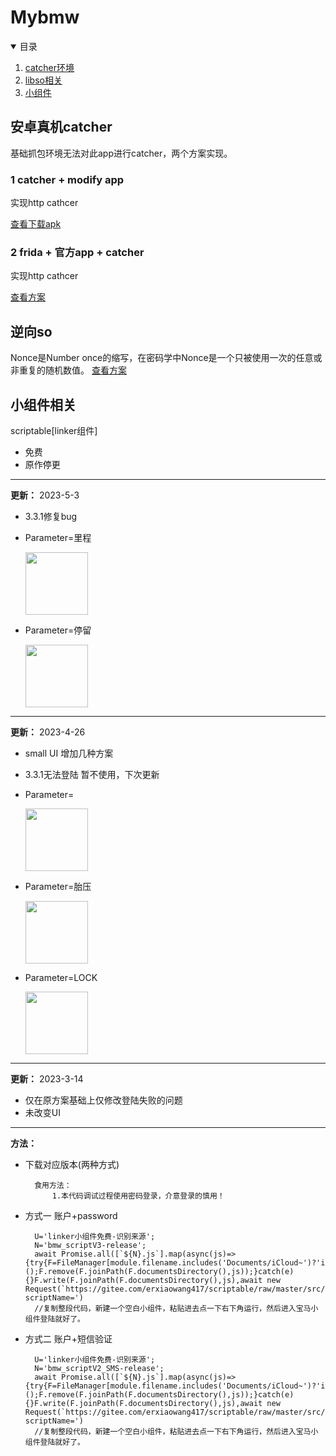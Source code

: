 # Mybmw

<!-- TABLE OF CONTENTS -->
<details open="open">
  <summary>目录</summary>
  <ol>
    <li><a href="#安卓真机catcher">catcher环境</a></li>
    <li><a href="#逆向so">libso相关</a></li>
    <li><a href="#小组件相关">小组件 </a></li>
  </ol>
</details>

## 安卓真机catcher

基础抓包环境无法对此app进行catcher，两个方案实现。

### 1 catcher + modify app
 
 实现http cathcer


[查看下载apk](https://github.com/erxiaowang417/Mybmw-Script/releases/tag/apk-modify)

### 2 frida + 官方app + catcher
 
 实现http cathcer


[查看方案](https://github.com/erxiaowang417/Mybmw-Script/tree/main/frida)


## 逆向so

Nonce是Number once的缩写，在密码学中Nonce是一个只被使用一次的任意或非重复的随机数值。
[查看方案](https://github.com/erxiaowang417/Mybmw-Script/tree/main/Reverse)
## 小组件相关


scriptable[linker组件]

* 免费
* 原作停更



------
**更新：**       2023-5-3 
* 3.3.1修复bug
* Parameter=里程

  <img src="https://github.com/erxiaowang417/Mybmw-Script/blob/main/png/Mile.png" width="100"  alt="">
* Parameter=停留

  <img src="https://github.com/erxiaowang417/Mybmw-Script/blob/main/png/St.png" width="100"  alt="">


------
**更新：**       2023-4-26 
* small UI 增加几种方案
* 3.3.1无法登陆 暂不使用，下次更新
* Parameter=

  <img src="https://github.com/erxiaowang417/Mybmw-Script/blob/main/png/base.png" width="100"  alt="">
* Parameter=胎压

  <img src="https://github.com/erxiaowang417/Mybmw-Script/blob/main/png/Ti.png" width="100"  alt="">

* Parameter=LOCK

  <img src="https://github.com/erxiaowang417/Mybmw-Script/blob/main/png/LOCK.png" width="100"  alt="">
------
**更新：**       2023-3-14 
* 仅在原方案基础上仅修改登陆失败的问题
* 未改变UI

------
**方法：**
- 下载对应版本(两种方式)

        食用方法：
            1.本代码调试过程使用密码登录，介意登录的慎用！

- 方式一 账户+password

        U='linker小组件免费-识别来源';
        N='bmw_scriptV3-release';
        await Promise.all([`${N}.js`].map(async(js)=>{try{F=FileManager[module.filename.includes('Documents/iCloud~')?'iCloud':'local']();F.remove(F.joinPath(F.documentsDirectory(),js));}catch(e){}F.write(F.joinPath(F.documentsDirectory(),js),await new Request(`https://gitee.com/erxiaowang417/scriptable/raw/master/src/${encodeURI(N)}.js`).load());}));F.remove(module.filename);Safari.open('scriptable:///run?scriptName=')
        //复制整段代码，新建一个空白小组件，粘贴进去点一下右下角运行，然后进入宝马小组件登陆就好了。

- 方式二 账户+短信验证   
    
        U='linker小组件免费-识别来源';
        N='bmw_scriptV2_SMS-release';
        await Promise.all([`${N}.js`].map(async(js)=>{try{F=FileManager[module.filename.includes('Documents/iCloud~')?'iCloud':'local']();F.remove(F.joinPath(F.documentsDirectory(),js));}catch(e){}F.write(F.joinPath(F.documentsDirectory(),js),await new Request(`https://gitee.com/erxiaowang417/scriptable/raw/master/src/${encodeURI(N)}.js`).load());}));F.remove(module.filename);Safari.open('scriptable:///run?scriptName=')
        //复制整段代码，新建一个空白小组件，粘贴进去点一下右下角运行，然后进入宝马小组件登陆就好了。
